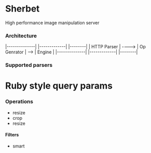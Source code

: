 # Sherbet
High performance image manipulation server

### Architecture

|--------------|       |-------------|     |--------|
|  HTTP Parser | ----> | Op Genrator | --> | Engine |
|--------------|       |-------------|     |--------|

### Supported parsers

# Ruby style query params

### Operations
+ resize
+ crop
+ resize

#### Filters
+ smart




